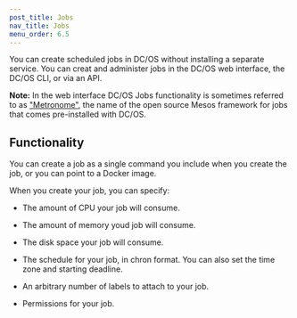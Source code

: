 ```yaml
---
post_title: Jobs
nav_title: Jobs
menu_order: 6.5
---
```


You can create scheduled jobs in DC/OS without installing a separate service. You can creat and administer jobs in the DC/OS web interface, the DC/OS CLI, or via an API.

**Note:** In the web interface DC/OS Jobs functionality is sometimes referred to as ["Metronome"](https://github.com/dcos/metronome), the name of the open source Mesos framework for jobs that comes pre-installed with DC/OS.

## Functionality

You can create a job as a single command you include when you create the job, or you can point to a Docker image.

When you create your job, you can specify:

* The amount of CPU your job will consume.

* The amount of memory youd job will consume.

* The disk space your job will consume.

* The schedule for your job, in chron format. You can also set the time zone and starting deadline.

* An arbitrary number of labels to attach to your job.

* Permissions for your job.
